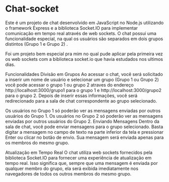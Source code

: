 # Chat-socket
Este é um projeto de chat desenvolvido em JavaScript no Node.js utilizando o framework Express e a biblioteca Socket.IO para implementar comunicação em tempo real através de web sockets. O chat possui uma funcionalidade especial, na qual os usuários são separados em dois grupos distintos (Grupo 1 e Grupo 2) .

Foi um projeto bem especial pra mim no qual pude aplicar pela primeira vez os web sockets com a biblioteca socket.io que havia estudados nos ultimos dias.

Funcionalidades
Divisão em Grupos
Ao acessar o chat, você será solicitado a inserir um nome de usuário e selecionar um grupo (Grupo 1 ou Grupo 2) você pode  acessar o grupo 1 ou grupo 2 atraves do endereço http://localhost:3000/grupo1 para o grupo 1 e http://localhost:3000/grupo2 para o grupo 2.
Depois de inserir essas informações, você será redirecionado para a sala de chat correspondente ao grupo selecionado.

Os usuários no Grupo 1 só poderão ver as mensagens enviadas por outros usuários do Grupo 1.
Os usuários no Grupo 2 só poderão ver as mensagens enviadas por outros usuários do Grupo 2.
Enviando Mensagens
Dentro da sala de chat, você pode enviar mensagens para o grupo selecionado. Basta digitar a mensagem no campo de texto na parte inferior da tela e pressionar Enter ou clicar no botão de envio. Sua mensagem será enviada apenas para os membros do mesmo grupo.

Atualização em Tempo Real
O chat utiliza web sockets fornecidos pela biblioteca Socket.IO para fornecer uma experiência de atualização em tempo real. Isso significa que, sempre que uma mensagem é enviada por qualquer membro do grupo, ela será exibida imediatamente nos navegadores de todos os outros membros do mesmo grupo.
